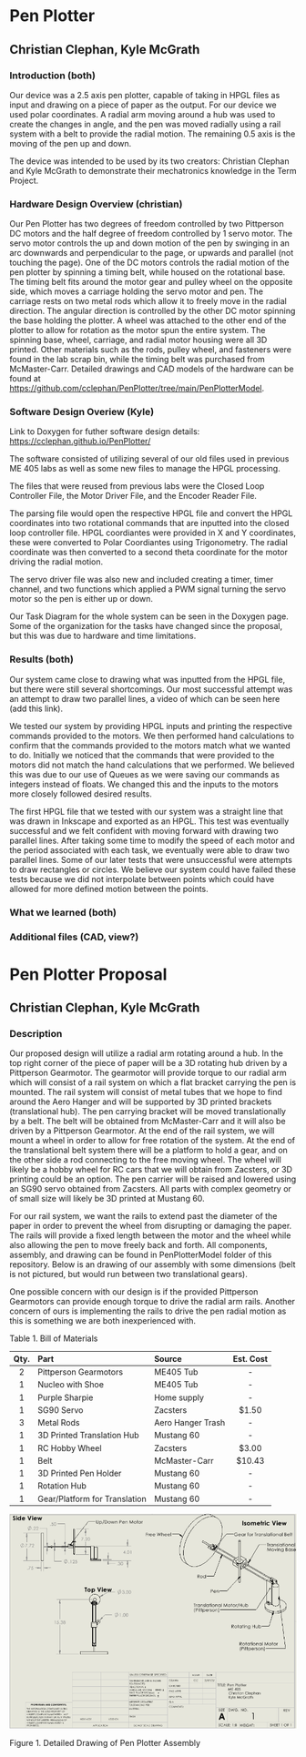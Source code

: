 # Pen Plotter
## Christian Clephan, Kyle McGrath
### Introduction (both) 

Our device was a 2.5 axis pen plotter, capable of taking in HPGL files as input and drawing on a piece of paper as the output. For our device we used polar coordinates. A radial arm moving around a hub was used to create the changes in angle, and the pen was moved radially using a rail system with a belt to provide the radial motion. The remaining 0.5 axis is the moving of the pen up and down. 

The device was intended to be used by its two creators: Christian Clephan and Kyle McGrath to demonstrate their mechatronics knowledge in the Term Project. 


### Hardware Design Overview (christian) 
Our Pen Plotter has two degrees of freedom controlled by two Pittperson DC motors and the half degree of freedom controlled by 1 servo motor. The servo motor controls the up and down motion of the pen by swinging in an arc downwards and perpendicular to the page, or upwards and parallel (not touching the page). One of the DC motors controls the radial motion of the pen plotter by spinning a timing belt, while housed on the rotational base. The timing belt fits around the motor gear and pulley wheel on the opposite side, which moves a carriage holding the servo motor and pen. The carriage rests on two metal rods which allow it to freely move in the radial direction. The angular direction is controlled by the other DC motor spinning the base holding the plotter. A wheel was attached to the other end of the plotter to allow for rotation as the motor spun the entire system. The spinning base, wheel, carriage, and radial motor housing were all 3D printed. Other materials such as the rods, pulley wheel, and fasteners were found in the lab scrap bin, while the timing belt was purchased from McMaster-Carr. Detailed drawings and CAD models of the hardware can be found at https://github.com/cclephan/PenPlotter/tree/main/PenPlotterModel.

### Software Design Overiew (Kyle)
Link to Doxygen for futher software design details: https://cclephan.github.io/PenPlotter/

The software consisted of utilizing several of our old files used in previous ME 405 labs as well as some new files to manage the HPGL processing. 

The files that were reused from previous labs were the Closed Loop Controller File, the Motor Driver File, and the Encoder Reader File. 

The parsing file would open the respective HPGL file and convert the HPGL coordinates into two rotational commands that are inputted into the closed loop controller file. HPGL coordiantes were provided in X and Y coordinates, these were converted to Polar Coordiantes using Trigonometry. The radial coordinate was then converted to a second theta coordinate for the motor driving the radial motion. 

The servo driver file was also new and included creating a timer, timer channel, and two functions which applied a PWM signal turning the servo motor so the pen is either up or down.

Our Task Diagram for the whole system can be seen in the Doxygen page. Some of the organization for the tasks have changed since the proposal, but this was due to hardware and time limitations. 



### Results (both)
Our system came close to drawing what was inputted from the HPGL file, but there were still several shortcomings. Our most successful attempt was an attempt to draw two parallel lines, a video of which can be seen here (add this link). 

We tested our system by providing HPGL inputs and printing the respective commands provided to the motors. We then performed hand calculations to confirm that the commands provided to the motors match what we wanted to do. Initially we noticed that the commands that were provided to the motors did not match the hand calculations that we performed. We believed this was due to our use of Queues as we were saving our commands as integers instead of floats. We changed this and the inputs to the motors more closely followed desired results. 

The first HPGL file that we tested with our system was a straight line that was drawn in Inkscape and exported as an HPGL. This test was eventually successful and we felt confident with moving forward with drawing two parallel lines. After taking some time to modify the speed of each motor and the period associated with each task, we eventually were able to draw two parallel lines. Some of our later tests that were unsuccessful were attempts to draw rectangles or circles. We believe our system could have failed these tests because we did not interpolate between points which could have allowed for more defined motion between the points. 




### What we learned (both)

### Additional files (CAD, view?) 



# Pen Plotter Proposal
## Christian Clephan, Kyle McGrath
### Description

Our proposed design will utilize a radial arm rotating around a hub. In the top right corner of the piece of paper will be a 3D rotating hub 
driven by a Pittperson Gearmotor. The gearmotor will provide torque to our radial arm which will consist of a rail system on which a flat bracket carrying the pen is mounted. The rail system will consist of metal tubes that we hope to find around the Aero Hanger and will be supported by 3D printed brackets (translational hub). The pen carrying bracket will be moved translationally by a belt. The belt will be obtained from McMaster-Carr and it will also be driven by a Pittperson Gearmotor. At the end of the rail system, we will mount a wheel in order to allow for free rotation of the system. At the end of the translational belt system there will be a platform to hold a gear, and on the other side a rod connecting to the free moving wheel. The wheel will likely be a hobby wheel for RC cars that we will obtain from Zacsters, or 3D printing could be an option. The pen carrier will be raised and lowered using an SG90 servo obtained from Zacsters. All parts with complex geometry or of small size will likely be 3D printed at Mustang 60. 

For our rail system, we want the rails to extend past the diameter of the paper in order to prevent the wheel from disrupting or damaging the paper. The rails will provide a fixed length between the motor and the wheel while also allowing the pen to move freely back and forth. All components, assembly, and drawing can be found in PenPlotterModel folder of this repository. Below is an drawing of our assembly with some dimensions (belt is not pictured, but would run between two translational gears).

One possible concern with our design is if the provided Pittperson Gearmotors can provide enough torque to drive the radial arm rails. Another concern of ours is implementing the rails to drive the pen radial motion as this is something we are both inexperienced with. 


Table 1. Bill of Materials

| Qty. | Part                  | Source                | Est. Cost |
|:----:|:----------------------|:----------------------|:---------:|
|  2   | Pittperson Gearmotors | ME405 Tub             |     -     |
|  1   | Nucleo with Shoe      | ME405 Tub             |     -     |
|  1   | Purple Sharpie        | Home supply           |     -     |
|  1   | SG90 Servo            | Zacsters              |   $1.50   |
|  3   | Metal Rods            | Aero Hanger Trash     |     -     |
|  1   | 3D Printed Translation Hub    | Mustang 60            |     -     |
|  1   | RC Hobby Wheel        | Zacsters              |   $3.00   |
|  1   | Belt                  | McMaster-Carr         |  $10.43   |
|  1   | 3D Printed Pen Holder | Mustang 60            |     -     |
|  1   | Rotation Hub          | Mustang 60            |     -     |
|  1   | Gear/Platform for Translation | Mustang 60            |     -     |



![alt text](https://github.com/cclephan/PenPlotter/blob/main/PenPlotterModel/PenPlotterV1.PNG?raw=true)

Figure 1. Detailed Drawing of Pen Plotter Assembly
